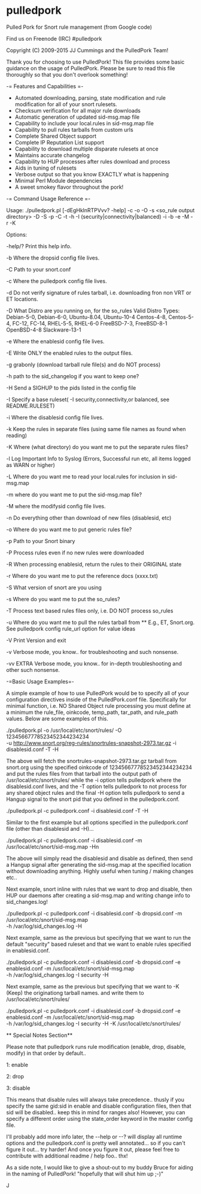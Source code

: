 pulledpork
==========

Pulled Pork for Snort rule management (from Google code)

Find us on Freenode (IRC) #pulledpork

Copyright (C) 2009-2015 JJ Cummings and the PulledPork Team!


Thank you for choosing to use PulledPork!  This file provides some basic
guidance on the usage of PulledPork.  Please be sure to read this file
thoroughly so that you don't overlook something!


-= Features and Capabilities =-

 * Automated downloading, parsing, state modification and rule modification
   for all of your snort rulesets.
 * Checksum verification for all major rule downloads
 * Automatic generation of updated sid-msg.map file
 * Capability to include your local.rules in sid-msg.map file
 * Capability to pull rules tarballs from custom urls
 * Complete Shared Object support
 * Complete IP Reputation List support
 * Capability to download multiple disparate rulesets at once
 * Maintains accurate changelog
 * Capability to HUP processes after rules download and process
 * Aids in tuning of rulesets
 * Verbose output so that you know EXACTLY what is happening
 * Minimal Perl Module dependencies
 * A sweet smokey flavor throughout the pork!
 

-= Command Usage Reference =-

Usage: ./pulledpork.pl [-dEgHklnRTPVvv? -help] -c <config filename> -o <rule output path>
   -O <oinkcode> -s <so_rule output directory> -D <Distro> -S <SnortVer>
   -p <path to your snort binary> -C <path to your snort.conf> -t <sostub output path>
   -h <changelog path> -I (security|connectivity|balanced) -i <path to disablesid.conf>
   -b <path to dropsid.conf> -e <path to enablesid.conf> -M <path to modifysid.conf>
   -r <path to docs folder> -K <directory for separate rules files>
  
   Options:
   
   -help/? Print this help info.
   
   -b Where the dropsid config file lives.
   
   -C Path to your snort.conf
   
   -c Where the pulledpork config file lives.
   
   -d Do not verify signature of rules tarball, i.e. downloading fron non VRT or ET locations.
   
   -D What Distro are you running on, for the so_rules
      Valid Distro Types:
		Debian-5-0, Debian-6-0, Ubuntu-8.04, Ubuntu-10-4
		Centos-4-8, Centos-5-4,	FC-12, FC-14, RHEL-5-5, RHEL-6-0
		FreeBSD-7-3, FreeBSD-8-1
		OpenBSD-4-8
		Slackware-13-1
   
   -e Where the enablesid config file lives.
   
   -E Write ONLY the enabled rules to the output files.
   
   -g grabonly (download tarball rule file(s) and do NOT process)
   
   -h path to the sid_changelog if you want to keep one?
   
   -H Send a SIGHUP to the pids listed in the config file
   
   -I Specify a base ruleset( -I security,connectivity,or balanced, see README.RULESET)
   
   -i Where the disablesid config file lives.
   
   -k Keep the rules in separate files (using same file names as found when reading)
   
   -K Where (what directory) do you want me to put the separate rules files?
   
   -l Log Important Info to Syslog (Errors, Successful run etc, all items logged as WARN or higher) 
   
   -L Where do you want me to read your local.rules for inclusion in sid-msg.map
   
   -m where do you want me to put the sid-msg.map file?
   
   -M where the modifysid config file lives.
   
   -n Do everything other than download of new files (disablesid, etc)
   
   -o Where do you want me to put generic rules file?
   
   -p Path to your Snort binary
   
   -P Process rules even if no new rules were downloaded
   
   -R When processing enablesid, return the rules to their ORIGINAL state
   
   -r Where do you want me to put the reference docs (xxxx.txt)
   
   -S What version of snort are you using
   
   -s Where do you want me to put the so_rules?
   
   -T Process text based rules files only, i.e. DO NOT process so_rules
   
   -u Where do you want me to pull the rules tarball from
   ** E.g., ET, Snort.org. See pulledpork config rule_url option for value ideas
   
   -V Print Version and exit

   -v Verbose mode, you know.. for troubleshooting and such nonsense.

   -vv EXTRA Verbose mode, you know.. for in-depth troubleshooting and other such nonsense.

-=Basic Usage Examples=-

A simple example of how to use PulledPork would be to specify all of your configuration directives inside of the
PulledPork.conf file.  Specifically for minimal function, i.e. NO Shared Object rule processing you must define 
at a minimum the rule_file, oinkcode, temp_path, tar_path, and rule_path values.  Below are some examples of this. 

./pulledpork.pl -o /usr/local/etc/snort/rules/ -O 12345667778523452344234234  \
-u http://www.snort.org/reg-rules/snortrules-snapshot-2973.tar.gz -i disablesid.conf -T -H

The above will fetch the snortrules-snapshot-2973.tar.gz tarball from snort.org using the specified oinkcode of 
12345667778523452344234234 and put the rules files from that tarball into the output path of 
/usr/local/etc/snort/rules/ while the -i option tells pulledpork where the
disablesid.conf lives, and the -T option tells pulledpork to not process for any shared object rules and the final
-H option tells pulledpork to send a Hangup signal to the snort pid that you defined in the pulledpork.conf.

./pulledpork.pl -c pulledpork.conf -i disablesid.conf -T -H

Similar to the first example but all options specified in the pulledpork.conf file (other than disablesid and -H)...

./pulledpork.pl -c pulledpork.conf -i disablesid.conf -m /usr/local/etc/snort/sid-msg.map -Hn

The above will simply read the disablesid and disable as defined, then send a Hangup signal after generating the sid-msg.map
at the specified location without downloading anything.
Highly useful when tuning / making changes etc..

Next example, snort inline with rules that we want to drop and disable, then HUP our daemons after creating a sid-msg.map
and writing change info to sid_changes.log!

./pulledpork.pl -c pulledpork.conf -i disablesid.conf -b dropsid.conf -m /usr/local/etc/snort/sid-msg.map \
-h /var/log/sid_changes.log -H

Next example, same as the previous but specifying that we want to run the default "security" based ruleset
and that we want to enable rules specified in enablesid.conf.

./pulledpork.pl -c pulledpork.conf -i disablesid.conf -b dropsid.conf -e enablesid.conf -m /usr/local/etc/snort/sid-msg.map \
-h /var/log/sid_changes.log -I security -H

Next example, same as the previous but specifying that we want to -K (Keep) the originationg tarball names.
and write them to /usr/local/etc/snort/rules/

./pulledpork.pl -c pulledpork.conf -i disablesid.conf -b dropsid.conf -e enablesid.conf -m /usr/local/etc/snort/sid-msg.map \
-h /var/log/sid_changes.log -I security -H -K /usr/local/etc/snort/rules/


** Special Notes Section**

Please note that pulledpork runs rule modification (enable, drop, disable, modify) in that order by default..

1: enable

2: drop

3: disable

This means that disable rules will always take precedence.. thusly if you specify the same gid:sid 
in enable and disable configuration files, then that sid will be disabled.. keep this in mind 
for ranges also!  However, you can specify a different order using the state_order keyword in the
master config file.

I'll probably add more info later, the --help or --? will display all runtime options and the pulledpork.conf is
pretty well annotated... so if you can't figure it out... try harder!  And once you figure it out, please feel 
free to contribute with additional readme / help foo.. thx!

As a side note, I would like to give a shout-out to my buddy Bruce for aiding in the naming of PulledPork!
"hopefully that will shut him up ;-)"

J
